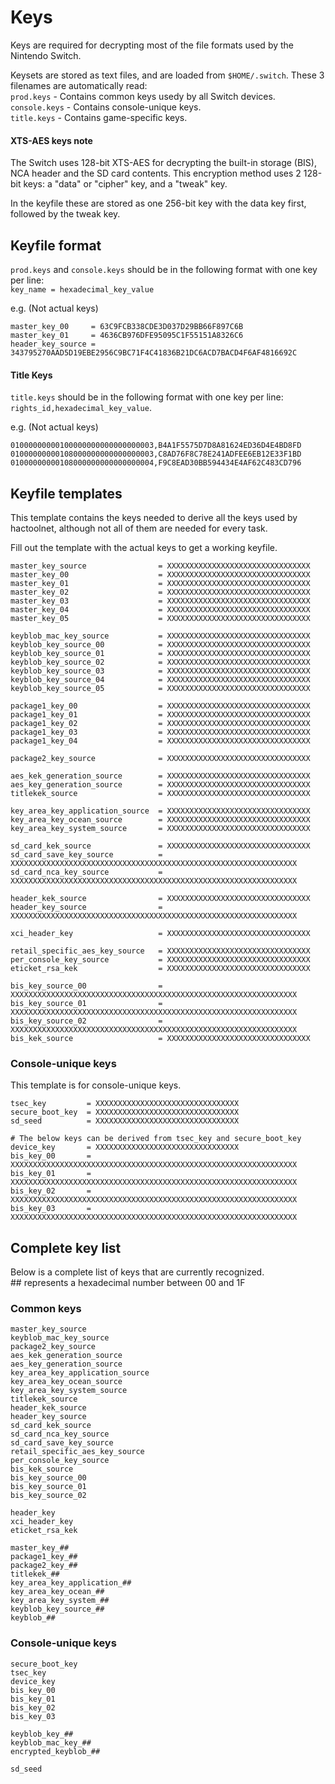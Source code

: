 # Keys

Keys are required for decrypting most of the file formats used by the Nintendo Switch.

Keysets are stored as text files, and are loaded from `$HOME/.switch`. These 3 filenames are automatically read:  
`prod.keys` - Contains common keys usedy by all Switch devices.  
`console.keys` - Contains console-unique keys.  
`title.keys` - Contains game-specific keys.

#### XTS-AES keys note

The Switch uses 128-bit XTS-AES for decrypting the built-in storage (BIS), NCA header and the SD card contents.
This encryption method uses 2 128-bit keys: a "data" or "cipher" key, and a "tweak" key.

In the keyfile these are stored as one 256-bit key with the data key first, followed by the tweak key.

## Keyfile format

`prod.keys` and `console.keys` should be in the following format with one key per line:  
`key_name = hexadecimal_key_value`

e.g. (Not actual keys)
```
master_key_00     = 63C9FCB338CDE3D037D29BB66F897C6B
master_key_01     = 4636CB976DFE95095C1F55151A8326C6
header_key_source = 343795270AAD5D19EBE2956C9BC71F4C41836B21DC6ACD7BACD4F6AF4816692C
```

#### Title Keys

`title.keys` should be in the following format with one key per line:  
`rights_id,hexadecimal_key_value`.

e.g. (Not actual keys)
```
01000000000100000000000000000003,B4A1F5575D7D8A81624ED36D4E4BD8FD
01000000000108000000000000000003,C8AD76F8C78E241ADFEE6EB12E33F1BD
01000000000108000000000000000004,F9C8EAD30BB594434E4AF62C483CD796
```

## Keyfile templates

This template contains the keys needed to derive all the keys used by hactoolnet, although not all of them are needed for every task.

Fill out the template with the actual keys to get a working keyfile.

```
master_key_source                = XXXXXXXXXXXXXXXXXXXXXXXXXXXXXXXX
master_key_00                    = XXXXXXXXXXXXXXXXXXXXXXXXXXXXXXXX
master_key_01                    = XXXXXXXXXXXXXXXXXXXXXXXXXXXXXXXX
master_key_02                    = XXXXXXXXXXXXXXXXXXXXXXXXXXXXXXXX
master_key_03                    = XXXXXXXXXXXXXXXXXXXXXXXXXXXXXXXX
master_key_04                    = XXXXXXXXXXXXXXXXXXXXXXXXXXXXXXXX
master_key_05                    = XXXXXXXXXXXXXXXXXXXXXXXXXXXXXXXX

keyblob_mac_key_source           = XXXXXXXXXXXXXXXXXXXXXXXXXXXXXXXX
keyblob_key_source_00            = XXXXXXXXXXXXXXXXXXXXXXXXXXXXXXXX
keyblob_key_source_01            = XXXXXXXXXXXXXXXXXXXXXXXXXXXXXXXX
keyblob_key_source_02            = XXXXXXXXXXXXXXXXXXXXXXXXXXXXXXXX
keyblob_key_source_03            = XXXXXXXXXXXXXXXXXXXXXXXXXXXXXXXX
keyblob_key_source_04            = XXXXXXXXXXXXXXXXXXXXXXXXXXXXXXXX
keyblob_key_source_05            = XXXXXXXXXXXXXXXXXXXXXXXXXXXXXXXX

package1_key_00                  = XXXXXXXXXXXXXXXXXXXXXXXXXXXXXXXX
package1_key_01                  = XXXXXXXXXXXXXXXXXXXXXXXXXXXXXXXX
package1_key_02                  = XXXXXXXXXXXXXXXXXXXXXXXXXXXXXXXX
package1_key_03                  = XXXXXXXXXXXXXXXXXXXXXXXXXXXXXXXX
package1_key_04                  = XXXXXXXXXXXXXXXXXXXXXXXXXXXXXXXX

package2_key_source              = XXXXXXXXXXXXXXXXXXXXXXXXXXXXXXXX

aes_kek_generation_source        = XXXXXXXXXXXXXXXXXXXXXXXXXXXXXXXX
aes_key_generation_source        = XXXXXXXXXXXXXXXXXXXXXXXXXXXXXXXX
titlekek_source                  = XXXXXXXXXXXXXXXXXXXXXXXXXXXXXXXX

key_area_key_application_source  = XXXXXXXXXXXXXXXXXXXXXXXXXXXXXXXX
key_area_key_ocean_source        = XXXXXXXXXXXXXXXXXXXXXXXXXXXXXXXX
key_area_key_system_source       = XXXXXXXXXXXXXXXXXXXXXXXXXXXXXXXX

sd_card_kek_source               = XXXXXXXXXXXXXXXXXXXXXXXXXXXXXXXX
sd_card_save_key_source          = XXXXXXXXXXXXXXXXXXXXXXXXXXXXXXXXXXXXXXXXXXXXXXXXXXXXXXXXXXXXXXXX
sd_card_nca_key_source           = XXXXXXXXXXXXXXXXXXXXXXXXXXXXXXXXXXXXXXXXXXXXXXXXXXXXXXXXXXXXXXXX

header_kek_source                = XXXXXXXXXXXXXXXXXXXXXXXXXXXXXXXX
header_key_source                = XXXXXXXXXXXXXXXXXXXXXXXXXXXXXXXXXXXXXXXXXXXXXXXXXXXXXXXXXXXXXXXX

xci_header_key                   = XXXXXXXXXXXXXXXXXXXXXXXXXXXXXXXX

retail_specific_aes_key_source   = XXXXXXXXXXXXXXXXXXXXXXXXXXXXXXXX
per_console_key_source           = XXXXXXXXXXXXXXXXXXXXXXXXXXXXXXXX
eticket_rsa_kek                  = XXXXXXXXXXXXXXXXXXXXXXXXXXXXXXXX

bis_key_source_00                = XXXXXXXXXXXXXXXXXXXXXXXXXXXXXXXXXXXXXXXXXXXXXXXXXXXXXXXXXXXXXXXX
bis_key_source_01                = XXXXXXXXXXXXXXXXXXXXXXXXXXXXXXXXXXXXXXXXXXXXXXXXXXXXXXXXXXXXXXXX
bis_key_source_02                = XXXXXXXXXXXXXXXXXXXXXXXXXXXXXXXXXXXXXXXXXXXXXXXXXXXXXXXXXXXXXXXX
bis_kek_source                   = XXXXXXXXXXXXXXXXXXXXXXXXXXXXXXXX

```

### Console-unique keys

This template is for console-unique keys.

```
tsec_key         = XXXXXXXXXXXXXXXXXXXXXXXXXXXXXXXX
secure_boot_key  = XXXXXXXXXXXXXXXXXXXXXXXXXXXXXXXX
sd_seed          = XXXXXXXXXXXXXXXXXXXXXXXXXXXXXXXX

# The below keys can be derived from tsec_key and secure_boot_key
device_key       = XXXXXXXXXXXXXXXXXXXXXXXXXXXXXXXX
bis_key_00       = XXXXXXXXXXXXXXXXXXXXXXXXXXXXXXXXXXXXXXXXXXXXXXXXXXXXXXXXXXXXXXXX
bis_key_01       = XXXXXXXXXXXXXXXXXXXXXXXXXXXXXXXXXXXXXXXXXXXXXXXXXXXXXXXXXXXXXXXX
bis_key_02       = XXXXXXXXXXXXXXXXXXXXXXXXXXXXXXXXXXXXXXXXXXXXXXXXXXXXXXXXXXXXXXXX
bis_key_03       = XXXXXXXXXXXXXXXXXXXXXXXXXXXXXXXXXXXXXXXXXXXXXXXXXXXXXXXXXXXXXXXX
```

## Complete key list
Below is a complete list of keys that are currently recognized.  
\## represents a hexadecimal number between 00 and 1F  

### Common keys

```
master_key_source
keyblob_mac_key_source
package2_key_source
aes_kek_generation_source
aes_key_generation_source
key_area_key_application_source
key_area_key_ocean_source
key_area_key_system_source
titlekek_source
header_kek_source
header_key_source
sd_card_kek_source
sd_card_nca_key_source
sd_card_save_key_source
retail_specific_aes_key_source
per_console_key_source
bis_kek_source
bis_key_source_00
bis_key_source_01
bis_key_source_02

header_key
xci_header_key
eticket_rsa_kek

master_key_##
package1_key_##
package2_key_##
titlekek_##
key_area_key_application_##
key_area_key_ocean_##
key_area_key_system_##
keyblob_key_source_##
keyblob_##
```

### Console-unique keys

```
secure_boot_key
tsec_key
device_key
bis_key_00
bis_key_01
bis_key_02
bis_key_03

keyblob_key_##
keyblob_mac_key_##
encrypted_keyblob_##

sd_seed
```
